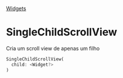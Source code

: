 [Widgets](https://github.com/leofds/flutter-class/blob/master/flutter/widgets.md)

# SingleChildScrollView

Cria um scroll view de apenas um filho

```dart
SingleChildScrollView(
  child: <Widget?>
)
```
